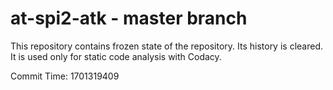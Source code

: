 # at-spi2-atk - master branch

This repository contains frozen state of the repository.
Its history is cleared. It is used only for static code
analysis with Codacy.

Commit Time: 1701319409